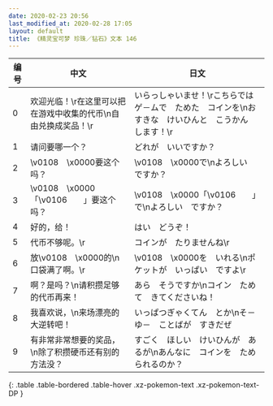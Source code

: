 ```yaml
---
date: 2020-02-23 20:56
last_modified_at: 2020-02-28 17:05
layout: default
title: 《精灵宝可梦 珍珠／钻石》文本 146
---
```

| 编号 | 中文 | 日文 |
| ---- | ---- | ---- |
| 0 | 欢迎光临！\r在这里可以把在游戏中收集的代币\n自由兑换成奖品！\r | いらっしゃいませ！\rこちらでは　ゲ－ムで　ためた　コインを\nおすきな　けいひんと　こうかん　します！\r |
| 1 | 请问要哪一个？ | どれが　いいですか？ |
| 2 | \v0108　\x0000要这个吗？ | \v0108　\x0000で\nよろしい　ですか？ |
| 3 | \v0108　\x0000「\v0106　　」要这个吗？ | \v0108　\x0000「\v0106　　」で\nよろしい　ですか？ |
| 4 | 好的，给！ | はい　どうぞ！ |
| 5 | 代币不够呢。\r | コインが　たりませんね\r |
| 6 | 放\v0108　\x0000的\n口袋满了啊。\r | \v0108　\x0000を　いれる\nポケットが　いっぱい　ですよ\r |
| 7 | 啊？是吗？\n请积攒足够的代币再来！ | あら　そうですか\nコイン　ためて　きてくださいね！ |
| 8 | 我喜欢说，\n来场漂亮的大逆转吧！ | いっぱつぎゃくてん　とか\nそ－ゆ－　ことばが　すきだぜ |
| 9 | 有非常非常想要的奖品，\n除了积攒硬币还有别的方法没？ | すごく　ほしい　けいひんが　あるが\nあんなに　コインを　ためられるのか？ |
{: .table .table-bordered .table-hover .xz-pokemon-text .xz-pokemon-text-DP }